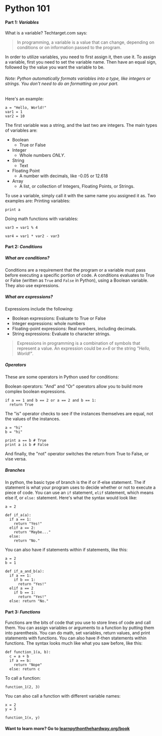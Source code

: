 # Python 101

#### Part 1: _Variables_
What is a variable? Techtarget.com says:
> In programming, a variable is a value that can change, depending on conditions or on information passed to the program.

In order to utilize variables, you need to first assign it, then use it. To assign a variable, first
you need to set the variable name. Then have an equal sign, followed by the value you want the variable to be.

###### Note: Python automatically formats variables into a type, like integers or strings. You don't need to do an formatting on your part.

Here's an example:
```
a = "Hello, World!"
var1 = 1
var2 = 10
```
The first variable was a string, and the last two are integers. The main types of variables are:
* Boolean
  * True or False
* Integer
  * Whole numbers _ONLY_.
* String
  * Text
* Floating Point
  * A number with decimals, like -0.05 or 12.618
* Array
  * A list, or collection of Integers, Floating Points, or Strings.

To use a variable, simply call it with the same name you assigned it as.
Two examples are:
Printing variables:

`print a`

Doing math functions with variables:

`var3 = var1 % 4`

`var4 = var1 * var2 - var3`

#### Part 2: _Conditions_

##### What are conditions?

Conditions are a requirement that the program or a variable must pass before executing a specific portion of code. A conditions evaluates to True or False (written as `True` and `False` in Python), using a Boolean variable. They also use expressions.

##### What are expressions?

Expressions include the following:
* Boolean expressions: Evaluate to True or False
* Integer expressions: whole numbers
* Floating-point expressions: Real numbers, including decimals.
* String expressions: Evaluate to character strings.

> Expressions in programming is a combination of symbols that represent a value. An expression could be _x+6_ or the string _"Hello, World!"_.

##### Operators

These are some operators in Python used for conditions:

Boolean operators: "And" and "Or" operators allow you to build more complex boolean expressions.

```
if a == 1 and b == 2 or a == 2 and b == 1:
  return True
```

The "is" operator checks to see if the instances themselves are equal, not the values of the instances.

```
a = "hi"
b = "hi"

print a == b # True
print a is b # False

```

And finally, the "not" operator switches the return from True to False, or vise versa.

##### Branches

In python, the basic type of branch is the if or if-else statement. The if statement is what your program uses to decide whether or not to execute a piece of code. You can use an `if` statement, `elif` statement, which means else if, or `else:` statement. Here's what the syntax would look like:

```
a = 2

def if_a(a):
  if a == 1:
    return "Yes!"
  elif a == 2:
    return "Maybe..."
  else:
    return "No."
```

You can also have if statements within if statements, like this:

```
a = 2
b = 1

def if_a_and_b(a):
  if a == 1:
    if b == 1:
      return "Yes!"
  elif a == 2
    if b == 1:
      return "Yes!"
  else: return "No."
```

#### Part 3: _Functions_

Functions are the bits of code that you use to store lines of code and call them. You can assign variables or arguments to a function by putting them into parenthesis.
You can do math, set variables, return values, and print statements with functions. You can also have if-then statements within functions.
The syntax looks much like what you saw before, like this:
```
def function_1(a, b):
  c = a + b
  if a == b:
    return "Nope"
  else: return c

```

To call a function:

```
function_1(2, 3)
```

You can also call a function with different variable names:

```
x = 2
y = 3

function_1(x, y)
```

#### Want to learn more? Go to [learnpythonthehardway.org/book](learnpythonthehardway.org/book)
